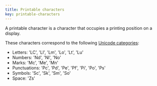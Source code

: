 ```yaml
---
title: Printable characters
key: printable-characters
---
```


A printable character is a character that occupies a printing position on a display.

These characters correspond to the following [Unicode categories](https://www.unicode.org/versions/Unicode12.0.0/ch04.pdf):

- Letters: 'LC', 'Ll', 'Lm', 'Lo', 'Lt', 'Lu'
- Numbers: 'Nd', 'Nl', 'No'
- Marks: 'Mc', 'Me', 'Mn'
- Punctuations: 'Pc', 'Pd', 'Pe', 'Pf', 'Pi', 'Po', 'Ps'
- Symbols: 'Sc', 'Sk', 'Sm', 'So'
- Space: 'Zs'
